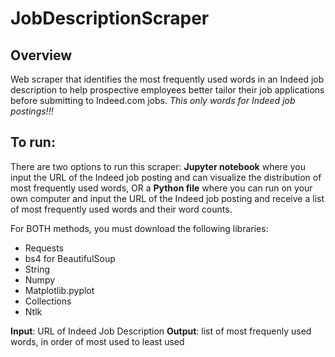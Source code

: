 # JobDescriptionScraper
Overview
-
Web scraper that identifies the most frequently used words in an Indeed job description to help prospective employees better tailor their job applications before submitting to Indeed.com jobs. *This only words for Indeed job postings!!!*

To run:
-
There are two options to run this scraper: **Jupyter notebook** where you input the URL of the Indeed job posting and can visualize the distribution of most frequently used words, OR a **Python file** where you can run on your own computer and input the URL of the Indeed job posting and receive a list of most frequently used words and their word counts.

For BOTH methods, you must download the following libraries:
- Requests
- bs4 for BeautifulSoup
- String
- Numpy
- Matplotlib.pyplot
- Collections
- Ntlk

**Input**: URL of Indeed Job Description
**Output**: list of most frequenly used words, in order of most used to least used
